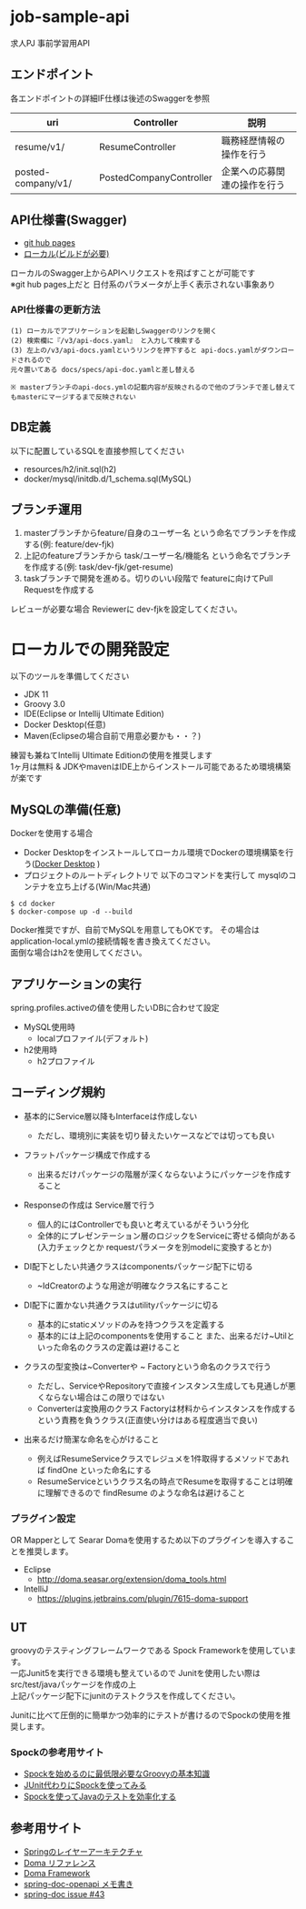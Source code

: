 # job-sample-api

求人PJ 事前学習用API

## エンドポイント

各エンドポイントの詳細IF仕様は後述のSwaggerを参照

| uri | Controller | 説明   |
|----  |----   | ---   |
| resume/v1/  | ResumeController  | 職務経歴情報の操作を行う  |
| posted-company/v1/  | PostedCompanyController  | 企業への応募関連の操作を行う  |

## API仕様書(Swagger)

- [git hub pages](https://y-gw-study.github.io/job-sample-api/)
- [ローカル(ビルドが必要)](http://localhost:8080/swagger-ui/index.html)

ローカルのSwagger上からAPIへリクエストを飛ばすことが可能です<br>
※git hub pages上だと 日付系のパラメータが上手く表示されない事象あり

### API仕様書の更新方法

~~~
(1) ローカルでアプリケーションを起動しSwaggerのリンクを開く
(2) 検索欄に『/v3/api-docs.yaml』 と入力して検索する
(3) 左上の/v3/api-docs.yamlというリンクを押下すると api-docs.yamlがダウンロードされるので 
元々置いてある docs/specs/api-doc.yamlと差し替える

※ masterブランチのapi-docs.ymlの記載内容が反映されるので他のブランチで差し替えてもmasterにマージするまで反映されない
~~~

## DB定義

以下に配置しているSQLを直接参照してください

- resources/h2/init.sql(h2)
- docker/mysql/initdb.d/1_schema.sql(MySQL)

## ブランチ運用

1. masterブランチからfeature/自身のユーザー名 という命名でブランチを作成する(例: feature/dev-fjk)
1. 上記のfeatureブランチから task/ユーザー名/機能名 という命名でブランチを作成する(例: task/dev-fjk/get-resume)
1. taskブランチで開発を進める。切りのいい段階で featureに向けてPull Requestを作成する

レビューが必要な場合 Reviewerに dev-fjkを設定してください。

# ローカルでの開発設定

以下のツールを準備してください

- JDK 11
- Groovy 3.0
- IDE(Eclipse or Intellij Ultimate Edition)
- Docker Desktop(任意)
- Maven(Eclipseの場合自前で用意必要かも・・？)

練習も兼ねてIntellij Ultimate Editionの使用を推奨します<br>
1ヶ月は無料 & JDKやmavenはIDE上からインストール可能であるため環境構築が楽です

## MySQLの準備(任意)

Dockerを使用する場合

- Docker Desktopをインストールしてローカル環境でDockerの環境構築を行う([Docker Desktop](https://www.docker.com/products/docker-desktop) )
- プロジェクトのルートディレクトリで 以下のコマンドを実行して mysqlのコンテナを立ち上げる(Win/Mac共通)

~~~
$ cd docker
$ docker-compose up -d --build
~~~ 

Docker推奨ですが、自前でMySQLを用意してもOKです。 その場合はapplication-local.ymlの接続情報を書き換えてください。<br>
面倒な場合はh2を使用してください。

## アプリケーションの実行

spring.profiles.activeの値を使用したいDBに合わせて設定

- MySQL使用時
    - localプロファイル(デフォルト)
- h2使用時
    - h2プロファイル

## コーディング規約
- 基本的にService層以降もInterfaceは作成しない
    - ただし、環境別に実装を切り替えたいケースなどでは切っても良い
    
  
- フラットパッケージ構成で作成する
    - 出来るだけパッケージの階層が深くならないようにパッケージを作成すること
    

- Responseの作成は Service層で行う
    - 個人的にはControllerでも良いと考えているがそういう分化
    - 全体的にプレゼンテーション層のロジックをServiceに寄せる傾向がある(入力チェックとか requestパラメータを別modelに変換するとか)



- DI配下としたい共通クラスはcomponentsパッケージ配下に切る
    - ~IdCreatorのような用途が明確なクラス名にすること


- DI配下に置かない共通クラスはutilityパッケージに切る
    - 基本的にstaticメソッドのみを持つクラスを定義する
    - 基本的には上記のcomponentsを使用すること また、出来るだけ~Utilといった命名のクラスの定義は避けること


- クラスの型変換は~Converterや ~ Factoryという命名のクラスで行う
    - ただし、ServiceやRepositoryで直接インスタンス生成しても見通しが悪くならない場合はこの限りではない
    - Converterは変換用のクラス Factoryは材料からインスタンスを作成するという責務を負うクラス(正直使い分けはある程度適当で良い)


- 出来るだけ簡潔な命名を心がけること
    - 例えばResumeServiceクラスでレジュメを1件取得するメソッドであれば findOne といった命名にする
    - ResumeServiceというクラス名の時点でResumeを取得することは明確に理解できるので findResume のような命名は避けること

### プラグイン設定

OR Mapperとして Searar Domaを使用するため以下のプラグインを導入することを推奨します。

- Eclipse
    - http://doma.seasar.org/extension/doma_tools.html
- IntelliJ
    - https://plugins.jetbrains.com/plugin/7615-doma-support

## UT

groovyのテスティングフレームワークである Spock Frameworkを使用しています。<br>
一応Junit5を実行できる環境も整えているので Junitを使用したい際は src/test/javaパッケージを作成の上<br>
上記パッケージ配下にjunitのテストクラスを作成してください。

Junitに比べて圧倒的に簡単かつ効率的にテストが書けるのでSpockの使用を推奨します。

### Spockの参考用サイト

- [Spockを始めるのに最低限必要なGroovyの基本知識](https://qiita.com/yonetty/items/4322e76f93d36ce666c2)
- [JUnit代わりにSpockを使ってみる](https://recruit.gmo.jp/engineer/jisedai/blog/junit-spock/)
- [Spockを使ってJavaのテストを効率化する](https://qiita.com/umeki_ryo/items/98336bb8badca6dc11ac)

## 参考用サイト

- [Springのレイヤーアーキテクチャ](http://terasolunaorg.github.io/guideline/public_review/Overview/ApplicationLayering.html)
- [Doma リファレンス](http://doma.seasar.org/reference/index.html)
- [Doma Framework](https://github.com/domaframework/doma-spring-boot)
- [spring-doc-openapi メモ書き](https://ksby.hatenablog.com/entry/2021/03/25/072126)
- [spring-doc issue #43](https://github.com/springdoc/springdoc-openapi/issues/43)
